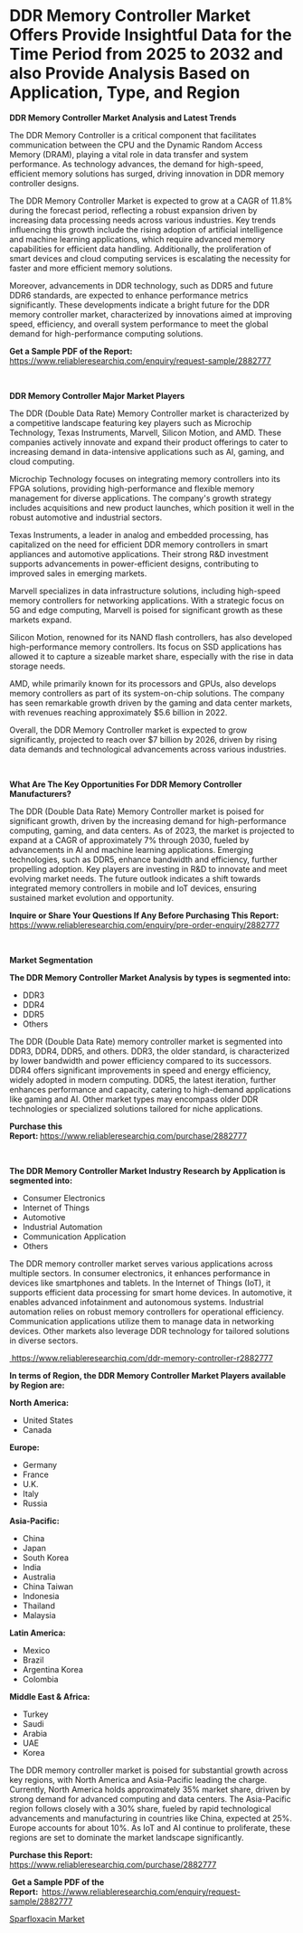 <p><h1>DDR Memory Controller Market Offers Provide Insightful Data for the Time Period from 2025 to 2032 and also Provide Analysis Based on Application, Type, and Region</h1></p><p><strong>DDR Memory Controller Market Analysis and Latest Trends</strong></p>
<p><p>The DDR Memory Controller is a critical component that facilitates communication between the CPU and the Dynamic Random Access Memory (DRAM), playing a vital role in data transfer and system performance. As technology advances, the demand for high-speed, efficient memory solutions has surged, driving innovation in DDR memory controller designs. </p><p>The DDR Memory Controller Market is expected to grow at a CAGR of 11.8% during the forecast period, reflecting a robust expansion driven by increasing data processing needs across various industries. Key trends influencing this growth include the rising adoption of artificial intelligence and machine learning applications, which require advanced memory capabilities for efficient data handling. Additionally, the proliferation of smart devices and cloud computing services is escalating the necessity for faster and more efficient memory solutions. </p><p>Moreover, advancements in DDR technology, such as DDR5 and future DDR6 standards, are expected to enhance performance metrics significantly. These developments indicate a bright future for the DDR memory controller market, characterized by innovations aimed at improving speed, efficiency, and overall system performance to meet the global demand for high-performance computing solutions.</p></p>
<p><strong>Get a Sample PDF of the Report:&nbsp;</strong> <a href="https://www.reliableresearchiq.com/enquiry/request-sample/2882777?utm_campaign=2278&utm_medium=2&utm_source=Github&utm_content=ia&utm_term=13032025&utm_id=ddr-memory-controller">https://www.reliableresearchiq.com/enquiry/request-sample/2882777</a></p>
<p>&nbsp;</p>
<p><strong>DDR Memory Controller Major Market Players</strong></p>
<p><p>The DDR (Double Data Rate) Memory Controller market is characterized by a competitive landscape featuring key players such as Microchip Technology, Texas Instruments, Marvell, Silicon Motion, and AMD. These companies actively innovate and expand their product offerings to cater to increasing demand in data-intensive applications such as AI, gaming, and cloud computing.</p><p>Microchip Technology focuses on integrating memory controllers into its FPGA solutions, providing high-performance and flexible memory management for diverse applications. The company's growth strategy includes acquisitions and new product launches, which position it well in the robust automotive and industrial sectors.</p><p>Texas Instruments, a leader in analog and embedded processing, has capitalized on the need for efficient DDR memory controllers in smart appliances and automotive applications. Their strong R&D investment supports advancements in power-efficient designs, contributing to improved sales in emerging markets.</p><p>Marvell specializes in data infrastructure solutions, including high-speed memory controllers for networking applications. With a strategic focus on 5G and edge computing, Marvell is poised for significant growth as these markets expand.</p><p>Silicon Motion, renowned for its NAND flash controllers, has also developed high-performance memory controllers. Its focus on SSD applications has allowed it to capture a sizeable market share, especially with the rise in data storage needs.</p><p>AMD, while primarily known for its processors and GPUs, also develops memory controllers as part of its system-on-chip solutions. The company has seen remarkable growth driven by the gaming and data center markets, with revenues reaching approximately $5.6 billion in 2022. </p><p>Overall, the DDR Memory Controller market is expected to grow significantly, projected to reach over $7 billion by 2026, driven by rising data demands and technological advancements across various industries.</p></p>
<p>&nbsp;</p>
<p><strong>What Are The Key Opportunities For DDR Memory Controller Manufacturers?</strong></p>
<p><p>The DDR (Double Data Rate) Memory Controller market is poised for significant growth, driven by the increasing demand for high-performance computing, gaming, and data centers. As of 2023, the market is projected to expand at a CAGR of approximately 7% through 2030, fueled by advancements in AI and machine learning applications. Emerging technologies, such as DDR5, enhance bandwidth and efficiency, further propelling adoption. Key players are investing in R&D to innovate and meet evolving market needs. The future outlook indicates a shift towards integrated memory controllers in mobile and IoT devices, ensuring sustained market evolution and opportunity.</p></p>
<p><strong>Inquire or Share Your Questions If Any Before Purchasing This Report:</strong> <a href="https://www.reliableresearchiq.com/enquiry/pre-order-enquiry/2882777?utm_campaign=2278&utm_medium=2&utm_source=Github&utm_content=ia&utm_term=13032025&utm_id=ddr-memory-controller">https://www.reliableresearchiq.com/enquiry/pre-order-enquiry/2882777</a></p>
<p>&nbsp;</p>
<p><strong>Market Segmentation</strong></p>
<p><strong>The DDR Memory Controller Market Analysis by types is segmented into:</strong></p>
<p><ul><li>DDR3</li><li>DDR4</li><li>DDR5</li><li>Others</li></ul></p>
<p><p>The DDR (Double Data Rate) memory controller market is segmented into DDR3, DDR4, DDR5, and others. DDR3, the older standard, is characterized by lower bandwidth and power efficiency compared to its successors. DDR4 offers significant improvements in speed and energy efficiency, widely adopted in modern computing. DDR5, the latest iteration, further enhances performance and capacity, catering to high-demand applications like gaming and AI. Other market types may encompass older DDR technologies or specialized solutions tailored for niche applications.</p></p>
<p><strong>Purchase this Report:&nbsp;</strong><a href="https://www.reliableresearchiq.com/purchase/2882777?utm_campaign=2278&utm_medium=2&utm_source=Github&utm_content=ia&utm_term=13032025&utm_id=ddr-memory-controller">https://www.reliableresearchiq.com/purchase/2882777</a></p>
<p>&nbsp;</p>
<p><strong>The DDR Memory Controller Market Industry Research by Application is segmented into:</strong></p>
<p><ul><li>Consumer Electronics</li><li>Internet of Things</li><li>Automotive</li><li>Industrial Automation</li><li>Communication Application</li><li>Others</li></ul></p>
<p><p>The DDR memory controller market serves various applications across multiple sectors. In consumer electronics, it enhances performance in devices like smartphones and tablets. In the Internet of Things (IoT), it supports efficient data processing for smart home devices. In automotive, it enables advanced infotainment and autonomous systems. Industrial automation relies on robust memory controllers for operational efficiency. Communication applications utilize them to manage data in networking devices. Other markets also leverage DDR technology for tailored solutions in diverse sectors.</p></p>
<p><a href="https://www.reliableresearchiq.com/ddr-memory-controller-r2882777?utm_campaign=2278&utm_medium=2&utm_source=Github&utm_content=ia&utm_term=13032025&utm_id=ddr-memory-controller">&nbsp;https://www.reliableresearchiq.com/ddr-memory-controller-r2882777</a></p>
<p><strong>In terms of Region, the DDR Memory Controller Market Players available by Region are:</strong></p>
<p>
    <p> <strong> North America: </strong>
        <ul>
            <li>United States</li>
            <li>Canada</li>
        </ul>
        </p> 
    <p> <strong> Europe: </strong>
        <ul>
            <li>Germany</li>
            <li>France</li>
            <li>U.K.</li>
            <li>Italy</li>
            <li>Russia</li>
        </ul>
        </p> 
    <p> <strong> Asia-Pacific: </strong>
        <ul>
            <li>China</li>
            <li>Japan</li>
            <li>South Korea</li>
            <li>India</li>
            <li>Australia</li>
            <li>China Taiwan</li>
            <li>Indonesia</li>
            <li>Thailand</li>
            <li>Malaysia</li>
        </ul>
        </p> 
    <p> <strong> Latin America: </strong>
        <ul>
            <li>Mexico</li>
            <li>Brazil</li>
            <li>Argentina Korea</li>
            <li>Colombia</li>
        </ul>
        </p> 
    <p> <strong> Middle East & Africa: </strong>
        <ul>
            <li>Turkey</li>
            <li>Saudi</li>
            <li>Arabia</li>
            <li>UAE</li>
            <li>Korea</li>
        </ul>
    </p>
    </p>
<p><p>The DDR memory controller market is poised for substantial growth across key regions, with North America and Asia-Pacific leading the charge. Currently, North America holds approximately 35% market share, driven by strong demand for advanced computing and data centers. The Asia-Pacific region follows closely with a 30% share, fueled by rapid technological advancements and manufacturing in countries like China, expected at 25%. Europe accounts for about 10%. As IoT and AI continue to proliferate, these regions are set to dominate the market landscape significantly.</p></p>
<p><strong>Purchase this Report: </strong><a href="https://www.reliableresearchiq.com/purchase/2882777?utm_campaign=2278&utm_medium=2&utm_source=Github&utm_content=ia&utm_term=13032025&utm_id=ddr-memory-controller">https://www.reliableresearchiq.com/purchase/2882777</a></p>
<p>&nbsp;<strong>Get a Sample PDF of the Report:&nbsp;&nbsp;</strong><a href="https://www.reliableresearchiq.com/enquiry/request-sample/2882777?utm_campaign=2278&utm_medium=2&utm_source=Github&utm_content=ia&utm_term=13032025&utm_id=ddr-memory-controller">https://www.reliableresearchiq.com/enquiry/request-sample/2882777</a></p>
<p><strong></strong></p>
<p><p><a href="https://github.com/xalatieusope/Market-Research-Report-List-1/blob/main/sparfloxacin-market.md?utm_campaign=2278&utm_medium=2&utm_source=Github&utm_content=ia&utm_term=13032025&utm_id=ddr-memory-controller">Sparfloxacin Market</a></p></p>